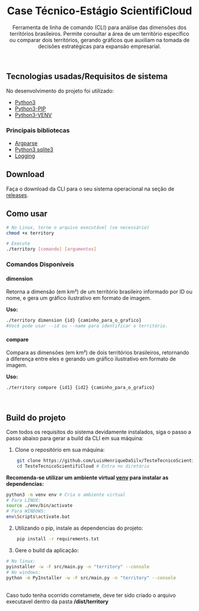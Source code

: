 <div align="center">
    <h1>Case Técnico-Estágio ScientifiCloud</h1>
    <p>
       Ferramenta de linha de comando (CLI) para análise das dimensões dos territórios brasileiros. Permite consultar a área de um território específico ou comparar dois territórios, gerando gráficos que auxiliam na tomada de decisões estratégicas para expansão empresarial.
    </p>
</div>

</br>

## Tecnologias usadas/Requisitos de sistema
No desenvolvimento do projeto foi utilizado:
- <a href="https://www.python.org/downloads/">Python3</a> 
- <a href="https://docs.python.org/pt-br/3/installing/index.html">Python3-PIP</a>
- <a href="https://docs.python.org/3/library/venv.html">Python3-VENV</a> 

### Principais bibliotecas

- <a href="https://docs.python.org/3/library/argparse.html">Argparse</a>
- <a href="https://docs.python.org/3/library/sqlite3.html">Python3 sqlite3</a>
- <a href="https://docs.python.org/3/howto/logging.html"> Logging</a>

## Download
Faça o download da CLI para o seu sistema operacional na seção de <a href="https://github.com/LuisHenriqueDaSilv/TesteTecnicoScientifiCloud/releases/tag/first">releases</a>.

## Como usar

``` bash
# No Linux, torne o arquivo executável (se necessário)
chmod +x territory

# Execute
./territory [comando] [argumentos]
``` 

### Comandos Disponíveis

#### dimension
Retorna a dimensão (em km²) de um território brasileiro informado por ID ou nome, e gera um gráfico ilustrativo em formato de imagem.

<strong>Uso:</strong>
```bash
./territory dimension {id} {caminho_para_o_grafico}
#Você pode usar --id ou --name para identificar o território.
```

#### compare
Compara as dimensões (em km²) de dois territórios brasileiros, retornando a diferença entre eles e gerando um gráfico ilustrativo em formato de imagem.

<strong>Uso:</strong>

```bash
./territory compare {id1} {id2} {caminho_para_o_grafico}
```
</br>

## Build do projeto

Com todos os requisitos do sistema devidamente instalados, siga o passo a passo abaixo para gerar a build da CLI em sua máquina:

1) Clone o repositório em sua máquina:

```bash
    git clone https://github.com/LuisHenriqueDaSilv/TesteTecnicoScientifiCloud.git # Clona o repositório
    cd TesteTecnicoScientifiCloud # Entra no diretório 
```

<strong>Recomenda-se utilizar um ambiente virtual <a href="https://docs.python.org/3/library/venv.html">venv</a> para instalar as dependencias:</strong>
 
```bash
python3 -m venv env # Cria o ambiente virtual
# Para LINUX:
source ./env/bin/activate
# Para WINDOWS:
env\Scripts\activate.bat
```

2) Utilizando o pip, instale as dependencias do projeto:
``` bash
    pip install -r requirements.txt
```

3) Gere o build da aplicação:
``` bash
# No linux:
pyinstaller -w -F src/main.py -n "territory" --console
# No windows:
python -m PyInstaller -w -F src/main.py -n "territory" --console
```
</br>
Caso tudo tenha ocorrido corretamete, deve ter sido criado o arquivo executavel dentro da pasta <strong>/dist/territory</strong>
